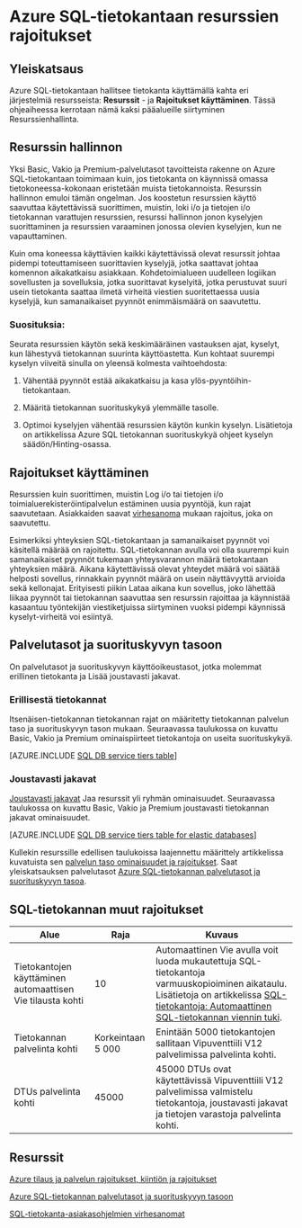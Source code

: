 <properties
    pageTitle="Azure SQL-tietokannan resurssien rajoitukset"
    description="Tällä sivulla kerrotaan joitakin yleisiä resurssien rajoitukset Azure SQL-tietokantaan."
    services="sql-database"
    documentationCenter="na"
    authors="CarlRabeler"
    manager="jhubbard"
    editor="monicar" />


<tags
    ms.service="sql-database"
    ms.devlang="na"
    ms.topic="article"
    ms.tgt_pltfrm="na"
    ms.workload="data-management"
    ms.date="10/13/2016"
    ms.author="carlrab" />


# <a name="azure-sql-database-resource-limits"></a>Azure SQL-tietokantaan resurssien rajoitukset

## <a name="overview"></a>Yleiskatsaus

Azure SQL-tietokantaan hallitsee tietokanta käyttämällä kahta eri järjestelmiä resursseista: **Resurssit** - ja **Rajoitukset käyttäminen**. Tässä ohjeaiheessa kerrotaan nämä kaksi pääalueille siirtyminen Resurssienhallinta.

## <a name="resource-governance"></a>Resurssin hallinnon
Yksi Basic, Vakio ja Premium-palvelutasot tavoitteista rakenne on Azure SQL-tietokantaan toimimaan kuin, jos tietokanta on käynnissä omassa tietokoneessa-kokonaan eristetään muista tietokannoista. Resurssin hallinnon emuloi tämän ongelman. Jos koostetun resurssien käyttö saavuttaa käytettävissä suorittimen, muistin, loki i/o ja tietojen i/o tietokannan varattujen resurssien, resurssi hallinnon jonon kyselyjen suorittaminen ja resurssien varaaminen jonossa olevien kyselyjen, kun ne vapauttaminen.

Kuin oma koneessa käyttävien kaikki käytettävissä olevat resurssit johtaa pidempi toteuttamiseen suorittavien kyselyjä, jotka saattavat johtaa komennon aikakatkaisu asiakkaan. Kohdetoimialueen uudelleen logiikan sovellusten ja sovelluksia, jotka suorittavat kyselyitä, jotka perustuvat suuri usein tietokanta saattaa ilmetä virheitä viestien suoritettaessa uusia kyselyjä, kun samanaikaiset pyynnöt enimmäismäärä on saavutettu.

### <a name="recommendations"></a>Suosituksia:
Seurata resurssien käytön sekä keskimääräinen vastauksen ajat, kyselyt, kun lähestyvä tietokannan suurinta käyttöastetta. Kun kohtaat suurempi kyselyn viiveitä sinulla on yleensä kolmesta vaihtoehdosta:

1.  Vähentää pyynnöt estää aikakatkaisu ja kasa ylös-pyyntöihin-tietokantaan.

2.  Määritä tietokannan suorituskykyä ylemmälle tasolle.

3.  Optimoi kyselyjen vähentää resurssien käytön kunkin kyselyn. Lisätietoja on artikkelissa Azure SQL tietokannan suorituskykyä ohjeet kyselyn säädön/Hinting-osassa.

## <a name="enforcement-of-limits"></a>Rajoitukset käyttäminen
Resurssien kuin suorittimen, muistin Log i/o tai tietojen i/o toimialuerekisteröintipalvelun estäminen uusia pyyntöjä, kun rajat saavutetaan. Asiakkaiden saavat [virhesanoma](sql-database-develop-error-messages.md) mukaan rajoitus, joka on saavutettu.

Esimerkiksi yhteyksien SQL-tietokantaan ja samanaikaiset pyynnöt voi käsitellä määrää on rajoitettu. SQL-tietokannan avulla voi olla suurempi kuin samanaikaiset pyynnöt tukemaan yhteysvarannon määrä tietokantaan yhteyksien määrä. Aikana käytettävissä olevat yhteydet määrä voi säätää helposti sovellus, rinnakkain pyynnöt määrä on usein näyttävyyttä arvioida sekä kellonajat. Erityisesti piikin Lataa aikana kun sovellus, joko lähettää liikaa pyynnöt tai tietokannan saavuttaa sen resurssin rajoittaa ja käynnistää kasaantuu työntekijän viestiketjuissa siirtyminen vuoksi pidempi käynnissä kyselyt-virheitä voi esiintyä.

## <a name="service-tiers-and-performance-levels"></a>Palvelutasot ja suorituskyvyn tasoon

On palvelutasot ja suorituskyvyn käyttöoikeustasot, jotka molemmat erillinen tietokanta ja Lisää joustavasti jakavat.

### <a name="standalone-databases"></a>Erillisestä tietokannat

Itsenäisen-tietokannan tietokannan rajat on määritetty tietokannan palvelun taso ja suorituskyvyn tason mukaan. Seuraavassa taulukossa on kuvattu Basic, Vakio ja Premium ominaispiirteet tietokantoja on useita suorituskykyä.

[AZURE.INCLUDE [SQL DB service tiers table](../../includes/sql-database-service-tiers-table.md)]

### <a name="elastic-pools"></a>Joustavasti jakavat

[Joustavasti jakavat](sql-database-elastic-pool.md) Jaa resurssit yli ryhmän ominaisuudet. Seuraavassa taulukossa on kuvattu Basic, Vakio ja Premium joustavasti tietokannan jakavat ominaisuudet.

[AZURE.INCLUDE [SQL DB service tiers table for elastic databases](../../includes/sql-database-service-tiers-table-elastic-db-pools.md)]

Kullekin resurssille edellisen taulukoissa laajennettu määrittely artikkelissa kuvatuista sen [palvelun taso ominaisuudet ja rajoitukset](sql-database-performance-guidance.md#service-tier-capabilities-and-limits). Saat yleiskatsauksen palvelutasot [Azure SQL-tietokannan palvelutasot ja suorituskyvyn tasoa](sql-database-service-tiers.md).

## <a name="other-sql-database-limits"></a>SQL-tietokannan muut rajoitukset

| Alue | Raja | Kuvaus |
|---|---|---|
| Tietokantojen käyttäminen automaattisen Vie tilausta kohti | 10 | Automaattinen Vie avulla voit luoda mukautettuja SQL-tietokantoja varmuuskopioiminen aikataulu. Lisätietoja on artikkelissa [SQL-tietokantoja: Automaattinen SQL-tietokannan viennin tuki](http://weblogs.asp.net/scottgu/windows-azure-july-updates-sql-database-traffic-manager-autoscale-virtual-machines).|
| Tietokannan palvelinta kohti | Korkeintaan 5 000 | Enintään 5000 tietokantojen sallitaan Vipuventtiili V12 palvelimissa palvelinta kohti. |  
| DTUs palvelinta kohti | 45000 | 45000 DTUs ovat käytettävissä Vipuventtiili V12 palvelimissa valmistelu tietokantoja, joustavasti jakavat ja tietojen varastoja palvelinta kohti. |



## <a name="resources"></a>Resurssit

[Azure tilaus ja palvelun rajoitukset, kiintiön ja rajoitukset](../azure-subscription-service-limits.md)

[Azure SQL-tietokannan palvelutasot ja suorituskyvyn tasoon](sql-database-service-tiers.md)

[SQL-tietokanta-asiakasohjelmien virhesanomat](sql-database-develop-error-messages.md)
